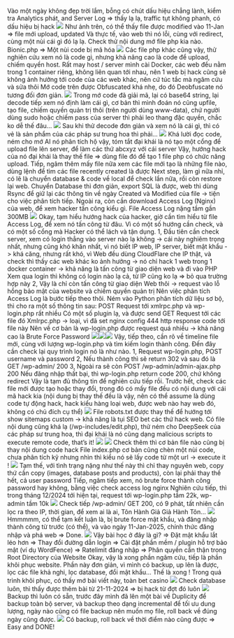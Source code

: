 Vào một ngày không đẹp trời lắm, bỗng có chút dấu hiệu chẳng lành, kiểm tra Analytics phát, and Server Log => thấy lạ lạ, traffic tụt không phanh, có dấu hiệu bị hack ![](images/detect-the-hack-1.jpg) Như ảnh trên, có thể thấy file được modified vào 11-Jan => file mới upload, updated Và thực tế, vào web thì nó lỗi, cùng với redirect, cùng một nùi cái gì đó lạ lạ. Check thử nội dung mớ file php kia nào. Bionic.php => Một nùi code bị mã hóa ![](images/detect-the-hack-2.jpg) Các file php khác cũng vậy, thử nghiên cứu xem nó là code gì, nhưng khả năng cao là code để upload, chiếm quyền host. Rất may host / server mình cài Docker, các web đều nằm trong 1 container riêng, không liên quan tới nhau, nên 1 web bị hack cũng sẽ không ảnh hưởng tới code của các web khác, nên cứ túc tắc mà ngâm cứu và sửa thôi Mớ code trên được Obfuscated khá nhẹ, do đó Deobfuscate nó tương đối đơn giản. ![](images/detect-the-hack-3.jpg) Trong mớ code đã giải mã, lại có base64 string, lại decode tiếp xem nó định làm cái gì, cơ bản thì mình đoán nó cũng upfile, tạo file, chiếm quyền quản trị thôi (trên người dùng www-data), chứ người dùng sudo hoặc chiếm pass của server thì phải leo thang đặc quyền, chắc ko dễ thế đâu… ![](images/detect-the-hack-4.jpg) Sau khi thử decode đơn giản và xem nó là cái gì, thì có vẻ là sản phẩm của các pháp sư trung hoa thì phải… ![](images/detect-the-hack-5.jpg) Khá lười đọc code, ném cho mớ AI nó phân tích hộ vậy, tóm tắt đại khái là nó tạo một cổng để upload file lên server, để làm các thứ abcxyz với cái server Vậy, hướng hack của nó đại khái là thay thế file => dùng file đó để tạo 1 file php có chức năng upload. Tiếp, ngâm thêm mấy file nữa xem các file mới tạo là những file nào, dùng lệnh để tìm các file recently created là được Next step, làm gì nữa nhỉ, có lẽ là chuyển database & code về local để check lần nữa, rồi còn restore lại web. Chuyển Database thì đơn giản, export SQL là được, web thì dùng Rsync để giữ lại các thông tin về ngày Created và Modified của file -> tiện cho việc phân tích tiếp. Ngoài ra, còn cần download Access Log (Nginx) của web, để xem hacker tấn công kiểu gì. File Access Log nặng tầm gần 300MB ![](images/detect-the-hack-6.jpg) Okay, tạm hiểu hướng hack của hacker, giờ cần tìm hiểu từ file Access Log, để xem nó tấn công từ đâu. Vì có một số hướng cần check, và có một số cổng mà Hacker có thể lách và tận dụng. 1, Đầu tiên cần check server, xem có login thẳng vào server nào lạ không -> cái này nghiêm trọng nhất, nhưng cũng khó khăn nhất, vì nó biết IP web, IP server, biết mật khẩu -> khá căng, nhưng rất khó, vì Web đều dùng CloudFlare che IP thật, và check thì thấy các web khác ko ảnh hưởng -> nó chỉ hack 1 web trong 1 docker container -> khả năng là tấn công từ giao diện web và đi vào PHP Xem qua login thì không có login nào lạ cả, từ IP cũng ko lạ => bỏ qua trường hợp này 2, Vậy là chỉ còn tấn công từ giao diện Web thôi -> request vào lỗ hổng bảo mật của website và chiếm quyền quản trị Nên việc phân tích Access Log là bước tiếp theo thôi. Ném vào Python phân tích dữ liệu sơ bộ, thì cho ra một số thông tin sau: POST Request tới xmlrpc.php và wp-login.php rất nhiều Có một số plugin lạ, và được send GET Request tới các file đó Xmlrpc.php -> loại, vì đã set nginx config 444 http response code tới file này Nên về cơ bản là wp-login.php được request quá nhiều -> khả năng cao là Brute Force Password ![](images/detect-the-hack-7.jpg)![](images/detect-the-hack-8.jpg)![](images/detect-the-hack-9.jpg) Vậy, tiếp theo, cần rõ về timeline file mới, cùng với lượng wp-login.php và tìm kiếm login thành công. Đến đây cần check lại quy trình login nó là như nào. 1, Request wp-login.php, POST username và password 2, Nếu thành công thì sẽ return 302 và sau đó là GET /wp-admin/ 200 3, Ngoài ra sẽ còn POST /wp-admin/admin-ajax.php 200 Nếu đăng nhập thất bại, thì wp-login.php return code 200, chứ không redirect Vậy là tạm đủ thông tin để nghiên cứu tiếp rồi. Trước hết, check các file mới được tạo hoặc thay đổi, trong đó có mấy file đều có nội dung với cái mã hack kia (nội dung bị thay thế đều là vậy, nên có thể assume là dùng code tự động hack, hack kiểu hàng loại web, được web nào hay web đó, không có chủ đích cụ thể) ![](images/detect-the-hack-10.jpg) File robots.txt được thay thế để hướng tới show sitemaps custom -> khả năng là tụi SEO bet các thứ hack web. Có file nội dung cũng khá lạ (/wp-includes/edit.php), thử ném cho DeepSeek của các pháp sư trung hoa, thì đại khái là nó cũng dạng malicious scripts to execute remote code, that’s it! ![](images/detect-the-hack-11.jpg) ![](images/detect-the-hack-12.jpg) Check thêm thì cơ bản file nào cũng bị thay nội dung code hack File index.php cơ bản cũng chèn một nùi code, chưa phân tích kỹ nhưng nhìn thì kiểu nó sẽ lấy code từ một url -> execute it ! ![](images/detect-the-hack-13.jpg) Tạm thế, với tình trạng nặng như thế này thì chỉ thay nguyên web, copy thứ cần copy (images, database posts and products), còn lại phải thay thế hết, cả user password Tiếp, ngâm tiếp xem, nó brute force thành công password hay không, bằng việc check access log nginx Nghiên cứu tiếp, thì trong tháng 12/2024 tới hiện tại, request tới wp-login.php tầm 22k, wp-admin tầm 10k ![](images/detect-the-hack-14.jpg) Check tiếp /wp-admin/ GET 200, có 9 phát, tất nhiên cần lọc ra theo IP, thời gian, để xem ai là ai, Tôn Hành Giả Giả Hành Tôn… ![](images/detect-the-hack-15.jpg) Hmmmmm, có thể tạm kết luận là, bị brute force mật khẩu, và đăng nhập thành công từ trước (có thể), và vào ngày 11-Jan-2025, chính thức đăng nhập và phá web => Done. ![](images/detect-the-hack-16.jpg) Vậy bài học ở đây là gì? => Đặt mật khẩu lắt léo hơn => Thay đổi đường dẫn login => Cài đặt phần mềm / plugin hỗ trợ bảo mật (ví dụ WordFence) => Ratelimit đăng nhập => Phân quyền cẩn thận trong Root Directory của Website Okay, vậy là xong phần ngâm cứu, tiếp là phần khôi phục website. Phần này đơn giản, vì mình có backup, up lên là được, lọc các file khả nghi, lọc database, đổi mật khẩu… Thế là xong ! Trong quá trình khôi phục, có thấy mớ bài viết này, toàn bet casino ![](images/detect-the-hack-17.jpg) Check database luôn, thì thấy được thêm bài từ 21-11-2024 => bị hack từ đợt đó luôn ![](images/detect-the-hack-18.jpg) Backup thì luôn có sẵn, trước đây mình đã lên một bài về Duplicity để backup toàn bộ server, và backup theo dạng incremental để tối ưu dung lượng, ngày nào cũng có file backup nên muốn mọ file, roll back về đúng ngày cũng được. ![](images/detect-the-hack-19.jpg) Có backup, roll back về thời điểm nào cũng được => Easy and DONE!